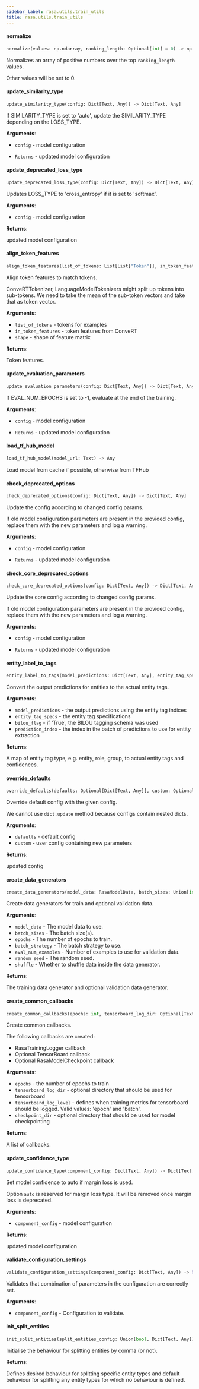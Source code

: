 ```yaml
---
sidebar_label: rasa.utils.train_utils
title: rasa.utils.train_utils
---
```

#### normalize

```python
normalize(values: np.ndarray, ranking_length: Optional[int] = 0) -> np.ndarray
```

Normalizes an array of positive numbers over the top `ranking_length` values.

Other values will be set to 0.

#### update\_similarity\_type

```python
update_similarity_type(config: Dict[Text, Any]) -> Dict[Text, Any]
```

If SIMILARITY_TYPE is set to &#x27;auto&#x27;, update the SIMILARITY_TYPE depending
on the LOSS_TYPE.

**Arguments**:

- `config` - model configuration
  
- `Returns` - updated model configuration

#### update\_deprecated\_loss\_type

```python
update_deprecated_loss_type(config: Dict[Text, Any]) -> Dict[Text, Any]
```

Updates LOSS_TYPE to &#x27;cross_entropy&#x27; if it is set to &#x27;softmax&#x27;.

**Arguments**:

- `config` - model configuration
  

**Returns**:

  updated model configuration

#### align\_token\_features

```python
align_token_features(list_of_tokens: List[List["Token"]], in_token_features: np.ndarray, shape: Optional[Tuple] = None) -> np.ndarray
```

Align token features to match tokens.

ConveRTTokenizer, LanguageModelTokenizers might split up tokens into sub-tokens.
We need to take the mean of the sub-token vectors and take that as token vector.

**Arguments**:

- `list_of_tokens` - tokens for examples
- `in_token_features` - token features from ConveRT
- `shape` - shape of feature matrix
  

**Returns**:

  Token features.

#### update\_evaluation\_parameters

```python
update_evaluation_parameters(config: Dict[Text, Any]) -> Dict[Text, Any]
```

If EVAL_NUM_EPOCHS is set to -1, evaluate at the end of the training.

**Arguments**:

- `config` - model configuration
  
- `Returns` - updated model configuration

#### load\_tf\_hub\_model

```python
load_tf_hub_model(model_url: Text) -> Any
```

Load model from cache if possible, otherwise from TFHub

#### check\_deprecated\_options

```python
check_deprecated_options(config: Dict[Text, Any]) -> Dict[Text, Any]
```

Update the config according to changed config params.

If old model configuration parameters are present in the provided config, replace
them with the new parameters and log a warning.

**Arguments**:

- `config` - model configuration
  
- `Returns` - updated model configuration

#### check\_core\_deprecated\_options

```python
check_core_deprecated_options(config: Dict[Text, Any]) -> Dict[Text, Any]
```

Update the core config according to changed config params.

If old model configuration parameters are present in the provided config, replace
them with the new parameters and log a warning.

**Arguments**:

- `config` - model configuration
  
- `Returns` - updated model configuration

#### entity\_label\_to\_tags

```python
entity_label_to_tags(model_predictions: Dict[Text, Any], entity_tag_specs: List["EntityTagSpec"], bilou_flag: bool = False, prediction_index: int = 0) -> Tuple[Dict[Text, List[Text]], Dict[Text, List[float]]]
```

Convert the output predictions for entities to the actual entity tags.

**Arguments**:

- `model_predictions` - the output predictions using the entity tag indices
- `entity_tag_specs` - the entity tag specifications
- `bilou_flag` - if &#x27;True&#x27;, the BILOU tagging schema was used
- `prediction_index` - the index in the batch of predictions
  to use for entity extraction
  

**Returns**:

  A map of entity tag type, e.g. entity, role, group, to actual entity tags and
  confidences.

#### override\_defaults

```python
override_defaults(defaults: Optional[Dict[Text, Any]], custom: Optional[Dict[Text, Any]]) -> Dict[Text, Any]
```

Override default config with the given config.

We cannot use `dict.update` method because configs contain nested dicts.

**Arguments**:

- `defaults` - default config
- `custom` - user config containing new parameters
  

**Returns**:

  updated config

#### create\_data\_generators

```python
create_data_generators(model_data: RasaModelData, batch_sizes: Union[int, List[int]], epochs: int, batch_strategy: Text = SEQUENCE, eval_num_examples: int = 0, random_seed: Optional[int] = None, shuffle: bool = True) -> Tuple[RasaBatchDataGenerator, Optional[RasaBatchDataGenerator]]
```

Create data generators for train and optional validation data.

**Arguments**:

- `model_data` - The model data to use.
- `batch_sizes` - The batch size(s).
- `epochs` - The number of epochs to train.
- `batch_strategy` - The batch strategy to use.
- `eval_num_examples` - Number of examples to use for validation data.
- `random_seed` - The random seed.
- `shuffle` - Whether to shuffle data inside the data generator.
  

**Returns**:

  The training data generator and optional validation data generator.

#### create\_common\_callbacks

```python
create_common_callbacks(epochs: int, tensorboard_log_dir: Optional[Text] = None, tensorboard_log_level: Optional[Text] = None, checkpoint_dir: Optional[Path] = None) -> List["Callback"]
```

Create common callbacks.

The following callbacks are created:
- RasaTrainingLogger callback
- Optional TensorBoard callback
- Optional RasaModelCheckpoint callback

**Arguments**:

- `epochs` - the number of epochs to train
- `tensorboard_log_dir` - optional directory that should be used for tensorboard
- `tensorboard_log_level` - defines when training metrics for tensorboard should be
  logged. Valid values: &#x27;epoch&#x27; and &#x27;batch&#x27;.
- `checkpoint_dir` - optional directory that should be used for model checkpointing
  

**Returns**:

  A list of callbacks.

#### update\_confidence\_type

```python
update_confidence_type(component_config: Dict[Text, Any]) -> Dict[Text, Any]
```

Set model confidence to auto if margin loss is used.

Option `auto` is reserved for margin loss type. It will be removed once margin loss
is deprecated.

**Arguments**:

- `component_config` - model configuration
  

**Returns**:

  updated model configuration

#### validate\_configuration\_settings

```python
validate_configuration_settings(component_config: Dict[Text, Any]) -> None
```

Validates that combination of parameters in the configuration are correctly set.

**Arguments**:

- `component_config` - Configuration to validate.

#### init\_split\_entities

```python
init_split_entities(split_entities_config: Union[bool, Dict[Text, Any]], default_split_entity: bool) -> Dict[Text, bool]
```

Initialise the behaviour for splitting entities by comma (or not).

**Returns**:

  Defines desired behaviour for splitting specific entity types and
  default behaviour for splitting any entity types for which no behaviour
  is defined.

